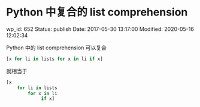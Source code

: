 # Python 中复合的 list comprehension


wp_id: 652
Status: publish
Date: 2017-05-30 13:17:00
Modified: 2020-05-16 12:02:34


Python 中的 list comprehension 可以复合

```py
[x for li in lists for x in li if x]
```

就相当于

```py
[x
    for li in lists
        for x in li
             if x]
```